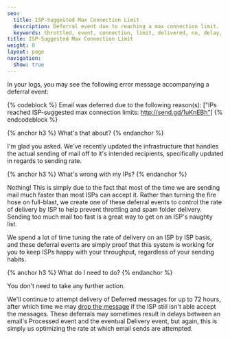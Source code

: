 ```yaml
---
seo:
  title: ISP-Suggested Max Connection Limit
  description: Deferral event due to reaching a max connection limit.
  keywords: throttled, event, connection, limit, delivered, no, delay, throttle, processed, IPS, available, per-domain, connection, IPs were throttled by recipient server, IPs reached ISP-suggested hourly limits, IPs reached ISP-suggested max connection limits http://send.gd/1uKnEBh, suggested, hourly, max, limits
title: ISP-Suggested Max Connection Limit
weight: 0
layout: page
navigation:
  show: true
---
```


In your logs, you may see the following error message accompanying a deferral event:

{% codeblock %}
Email was deferred due to the following reason(s): ["IPs reached ISP-suggested max connection limits: http://send.gd/1uKnEBh"]
{% endcodeblock %}

{% anchor h3 %}
What's that about?
{% endanchor %}

I'm glad you asked. We've recently updated the infrastructure that handles the actual sending of mail off to it's intended recipients, specifically updated in regards to sending rate.

{% anchor h3 %}
What's wrong with my IPs?
{% endanchor %}

Nothing! This is simply due to the fact that most of the time we are sending mail much faster than most ISPs can accept it. Rather than turning the fire hose on full-blast, we create one of these deferral events to control the rate of delivery by ISP to help prevent throttling and spam folder delivery. Sending too much mail too fast is a great way to get on an ISP's naughty list. 

We spend a lot of time tuning the rate of delivery on an ISP by ISP basis, and these deferral events are simply proof that this system is working for you to keep ISPs happy with your throughput, regardless of your sending habits.

{% anchor h3 %}
What do I need to do?
{% endanchor %}

You don't need to take any further action.

We'll continue to attempt delivery of Deferred messages for up to 72 hours, after which time we may [drop the message]({{root_url}}/Classroom/Deliver/Undeliverable_Email/my_emails_are_being_dropped.html) if the ISP still isn't able accept the messages. These deferrals may sometimes result in delays between an email's Processed event and the eventual Delivery event, but again, this is simply us optimizing the rate at which email sends are attempted.
